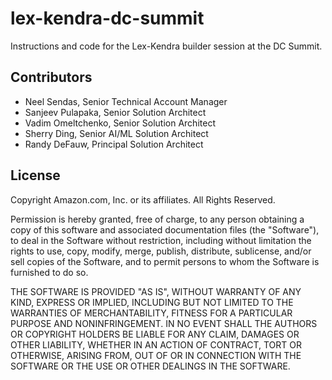 # lex-kendra-dc-summit

Instructions and code for the Lex-Kendra builder session at the DC Summit.

## Contributors

* Neel Sendas, Senior Technical Account Manager
* Sanjeev Pulapaka, Senior Solution Architect
* Vadim Omeltchenko, Senior Solution Architect
* Sherry Ding, Senior AI/ML Solution Architect
* Randy DeFauw, Principal Solution Architect

## License

Copyright Amazon.com, Inc. or its affiliates. All Rights Reserved.

Permission is hereby granted, free of charge, to any person obtaining a copy of this
software and associated documentation files (the "Software"), to deal in the Software
without restriction, including without limitation the rights to use, copy, modify,
merge, publish, distribute, sublicense, and/or sell copies of the Software, and to
permit persons to whom the Software is furnished to do so.

THE SOFTWARE IS PROVIDED "AS IS", WITHOUT WARRANTY OF ANY KIND, EXPRESS OR IMPLIED,
INCLUDING BUT NOT LIMITED TO THE WARRANTIES OF MERCHANTABILITY, FITNESS FOR A
PARTICULAR PURPOSE AND NONINFRINGEMENT. IN NO EVENT SHALL THE AUTHORS OR COPYRIGHT
HOLDERS BE LIABLE FOR ANY CLAIM, DAMAGES OR OTHER LIABILITY, WHETHER IN AN ACTION
OF CONTRACT, TORT OR OTHERWISE, ARISING FROM, OUT OF OR IN CONNECTION WITH THE
SOFTWARE OR THE USE OR OTHER DEALINGS IN THE SOFTWARE.

